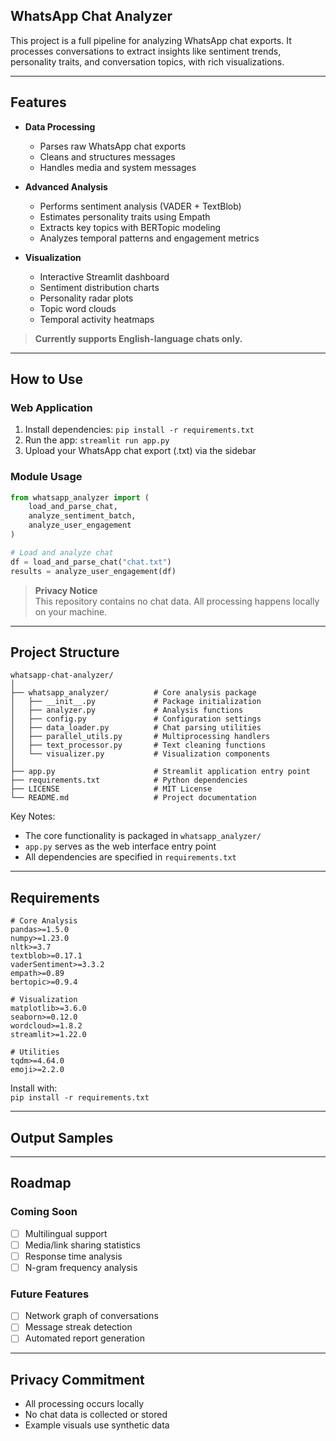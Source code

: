 ## WhatsApp Chat Analyzer

This project is a full pipeline for analyzing WhatsApp chat exports. It processes conversations to extract insights like sentiment trends, personality traits, and conversation topics, with rich visualizations.

---

## Features

- **Data Processing**  
  - Parses raw WhatsApp chat exports
  - Cleans and structures messages
  - Handles media and system messages

- **Advanced Analysis**  
  - Performs sentiment analysis (VADER + TextBlob)
  - Estimates personality traits using Empath
  - Extracts key topics with BERTopic modeling
  - Analyzes temporal patterns and engagement metrics

- **Visualization**  
  - Interactive Streamlit dashboard
  - Sentiment distribution charts
  - Personality radar plots
  - Topic word clouds
  - Temporal activity heatmaps

> **Currently supports English-language chats only.**

---

## How to Use

### Web Application
1. Install dependencies: `pip install -r requirements.txt`
2. Run the app: `streamlit run app.py`
3. Upload your WhatsApp chat export (.txt) via the sidebar

### Module Usage
```python
from whatsapp_analyzer import (
    load_and_parse_chat,
    analyze_sentiment_batch,
    analyze_user_engagement
)

# Load and analyze chat
df = load_and_parse_chat("chat.txt")
results = analyze_user_engagement(df)
```

> **Privacy Notice**  
> This repository contains no chat data. All processing happens locally on your machine.

---

## Project Structure

```
whatsapp-chat-analyzer/
│
├── whatsapp_analyzer/          # Core analysis package
│   ├── __init__.py             # Package initialization
│   ├── analyzer.py             # Analysis functions
│   ├── config.py               # Configuration settings
│   ├── data_loader.py          # Chat parsing utilities
│   ├── parallel_utils.py       # Multiprocessing handlers
│   ├── text_processor.py       # Text cleaning functions
│   └── visualizer.py           # Visualization components
│
├── app.py                      # Streamlit application entry point
├── requirements.txt            # Python dependencies
├── LICENSE                     # MIT License
└── README.md                   # Project documentation
```

Key Notes:
- The core functionality is packaged in `whatsapp_analyzer/`
- `app.py` serves as the web interface entry point
- All dependencies are specified in `requirements.txt`


---

## Requirements

```text
# Core Analysis
pandas>=1.5.0
numpy>=1.23.0
nltk>=3.7
textblob>=0.17.1
vaderSentiment>=3.3.2
empath>=0.89
bertopic>=0.9.4

# Visualization
matplotlib>=3.6.0
seaborn>=0.12.0
wordcloud>=1.8.2
streamlit>=1.22.0

# Utilities
tqdm>=4.64.0
emoji>=2.2.0
```

Install with:  
`pip install -r requirements.txt`

---

## Output Samples


---

## Roadmap

### Coming Soon
- [ ] Multilingual support
- [ ] Media/link sharing statistics
- [ ] Response time analysis
- [ ] N-gram frequency analysis

### Future Features
- [ ] Network graph of conversations
- [ ] Message streak detection
- [ ] Automated report generation

---

## Privacy Commitment

- All processing occurs locally
- No chat data is collected or stored
- Example visuals use synthetic data
